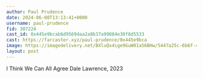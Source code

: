 ```yaml
---
author: Paul Prudence
date: 2024-06-08T13:13:41+0000
username: paul-prudence
fid: 307224
cast_id: 0x445e9bcab6d95694aa2a0b37a99884e30f8d5533
cast: https://farcaster.xyz/paul-prudence/0x445e9bca
image: https://imagedelivery.net/BXluQx4ige9GuW0Ia56BHw/5447a25c-6b6f-404d-1bba-10ef0d436900/original
layout: post
---
```


I Think We Can All Agree
Dale Lawrence, 2023

<img src='https://imagedelivery.net/BXluQx4ige9GuW0Ia56BHw/5447a25c-6b6f-404d-1bba-10ef0d436900/original' alt='' referrerpolicy='no-referrer'/>
